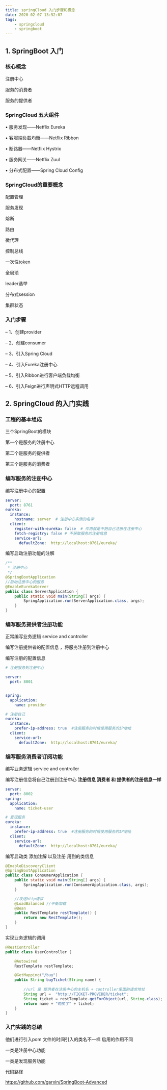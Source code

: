 ```yaml
---
title: springCloud 入门步骤和概念
date: 2020-02-07 13:52:07
tags:
	- springcloud
	- springboot
---
```


## 1. SpringBoot 入门

### 核心概念

注册中心

服务的消费者

服务的提供者

### SpringCloud 五大组件

• 服务发现——Netflix Eureka

• 客服端负载均衡——Netflix Ribbon

• 断路器——Netflix Hystrix

• 服务网关——Netflix Zuul

• 分布式配置——Spring Cloud Config

### SpringCloud的重要概念

配置管理

服务发现

熔断

路由

微代理

控制总线

一次性token

全局琐

leader选举

分布式session

集群状态

### 入门步骤

– 1、创建provider

– 2、创建consumer

– 3、引入Spring Cloud

– 4、引入Eureka注册中心

– 5、引入Ribbon进行客户端负载均衡

– 6、引入Feign进行声明式HTTP远程调用

## 2. SpringCloud 的入门实践

### 工程的基本组成

三个SpringBoot的模块

第一个是服务的注册中心

第二个是服务的提供者

第三个是服务的消费者

### 编写服务的注册中心

编写注册中心的配置

```yaml
server:
  port: 8761
eureka:
  instance:
    hostname: server  # 注册中心实例的名字
  client:
    register-with-eureka: false  # 作用就是不把自己注册在注册中心
    fetch-registry: false # 不获取服务的注册信息
    service-url:
      defaultZone:  http://localhost:8761/eureka/
```

编写启动注册功能的注解

```java
/**
 * 注册中心
 */
@SpringBootApplication
//启动注册中心的服务
@EnableEurekaServer
public class ServerApplication {
    public static void main(String[] args) {
        SpringApplication.run(ServerApplication.class, args);
    }
}
```

### 编写服务提供者注册功能

正常编写业务逻辑 service and controller

编写注册提供者的配置信息 ，将服务注册到注册中心

编写注册的配置信息

```yaml
# 注册服务到注册中心

server:
  port: 8001


spring:
  application:
    name: provider

# 注册自己
eureka:
  instance:
    prefer-ip-address: true  #注册服务的时候使用服务的IP地址
  client:
    service-url:
      defaultZone:  http://localhost:8761/eureka/
```



### 编写服务消费者订阅功能



编写业务逻辑 service and controller 

编写注册信息将自己注册到注册中心  **注册信息 消费者 和 提供者的注册信息一样**

```yaml
server:
  port: 8002
spring:
  application:
    name: ticket-user

# 发现服务
eureka:
  instance:
    prefer-ip-address: true  #注册服务的时候使用服务的IP地址
  client:
    service-url:
      defaultZone:  http://localhost:8761/eureka/


```

编写启动类 添加注解 以及注册 用到的类信息

```java
@EnableDiscoveryClient
@SpringBootApplication
public class ConsumerApplication {
    public static void main(String[] args) {
        SpringApplication.run(ConsumerApplication.class, args);
    }

    //发送http请求
    @LoadBalanced //平衡加载
    @Bean
    public RestTemplate restTemplate() {
        return new RestTemplate();
    }
}
```

实现业务逻辑的调用

```java
@RestController
public class UserController {

    @Autowired
    RestTemplate restTemplate;

    @GetMapping("/buy")
    public String buyTicket(String name) {
        
        //url 是 提供者在注册中心的主机名 + controller里面的请求地址
        String url =  "http://TICKET-PROVIDER/ticket";
        String ticket = restTemplate.getForObject(url, String.class);
        return name + "购买了" + ticket;
    }
}
```

### 入门实践的总结

他们进行引入pom 文件的时间引入的类名不一样 启用的作用不同 

一类是注册中心功能

一类是发现服务功能

代码路径 

https://github.com/garxin/SpringBoot-Advanced




